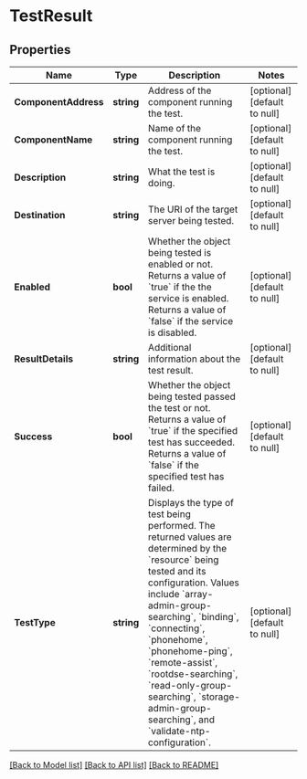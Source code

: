 # TestResult

## Properties
Name | Type | Description | Notes
------------ | ------------- | ------------- | -------------
**ComponentAddress** | **string** | Address of the component running the test. | [optional] [default to null]
**ComponentName** | **string** | Name of the component running the test. | [optional] [default to null]
**Description** | **string** | What the test is doing. | [optional] [default to null]
**Destination** | **string** | The URI of the target server being tested. | [optional] [default to null]
**Enabled** | **bool** | Whether the object being tested is enabled or not. Returns a value of &#x60;true&#x60; if the the service is enabled. Returns a value of &#x60;false&#x60; if the service is disabled. | [optional] [default to null]
**ResultDetails** | **string** | Additional information about the test result. | [optional] [default to null]
**Success** | **bool** | Whether the object being tested passed the test or not. Returns a value of &#x60;true&#x60; if the specified test has succeeded. Returns a value of &#x60;false&#x60; if the specified test has failed. | [optional] [default to null]
**TestType** | **string** | Displays the type of test being performed. The returned values are determined by the &#x60;resource&#x60; being tested and its configuration. Values include &#x60;array-admin-group-searching&#x60;, &#x60;binding&#x60;, &#x60;connecting&#x60;, &#x60;phonehome&#x60;, &#x60;phonehome-ping&#x60;, &#x60;remote-assist&#x60;, &#x60;rootdse-searching&#x60;, &#x60;read-only-group-searching&#x60;, &#x60;storage-admin-group-searching&#x60;, and &#x60;validate-ntp-configuration&#x60;. | [optional] [default to null]

[[Back to Model list]](../README.md#documentation-for-models) [[Back to API list]](../README.md#documentation-for-api-endpoints) [[Back to README]](../README.md)

